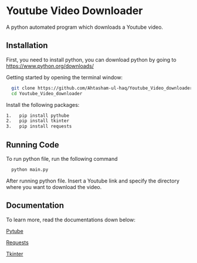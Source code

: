 
# Youtube Video Downloader

A python automated program which downloads a Youtube video.


## Installation
First, you need to install python, you can download python by going to https://www.python.org/downloads/

Getting started by opening the terminal window:

```bash
  git clone https://github.com/Ahtasham-ul-haq/Youtube_Video_downloader.git
  cd Youtube_Video_downloader
```

Install the following packages:
```bash
1.   pip install pythube
2.   pip install tkinter
3.   pip install requests
```

## Running Code

To run python file, run the following command

```bash
  python main.py
```

After running python file. Insert a Youtube link and specify the directory where you want to download the video.




## Documentation
To learn more, read the documentations down below:

[Pytube](https://pytube.io/en/latest/#)

[Requests](https://pypi.org/project/requests/)

[Tkinter](https://docs.python.org/3/library/tkinter.html)

